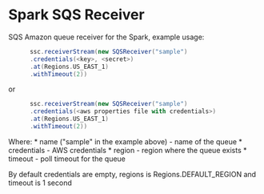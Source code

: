 Spark SQS Receiver
==================
 SQS Amazon queue receiver for the Spark, example usage:

```scala
      ssc.receiverStream(new SQSReceiver("sample")
      .credentials(<key>, <secret>)
      .at(Regions.US_EAST_1)
      .withTimeout(2))
```

   or

```scala
      ssc.receiverStream(new SQSReceiver("sample")
      .credentials(<aws properties file with credentials>)
      .at(Regions.US_EAST_1)
      .withTimeout(2))
```

Where:
    * name ("sample" in the example above) - name of the queue
    * credentials - AWS credentials
    * region - region where the queue exists
    * timeout - poll timeout for the queue

By default credentials are empty, regions is Regions.DEFAULT_REGION and timeout is 1 second